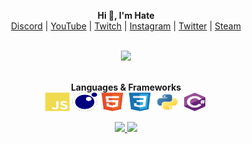 <p align='center'>
  <b>Hi 👋, I'm Hate</b><br>
  <a href="discord.com/users/844524855675453450">Discord</a> |
  <a href="https://www.youtube.com/channel/UCs1huNgLTHnh0KF8qcaFQig">YouTube</a> |
  <a href="https://www.twitch.tv/therealhatee">Twitch</a> |
  <a href="https://instagram.com/rafaelbabyxo">Instagram</a> |
  <a href="https://twitter.com/rafelbabyxo">Twitter</a> |
  <a href="https://steamcommunity.com/id/ef2">Steam</a>
</p>

<p align="center"><br>
  <a href="https://github.com/1800hate">
    <img src="https://lanyard-profile-readme.vercel.app/api/844524855675453450"/>
     </a>
</p>

<div style="display: inline_block" align="center"><br>
  <b>Languages & Frameworks</b><br>
  <img align="center" alt="hate-Js" height="30" width="40" src="https://raw.githubusercontent.com/devicons/devicon/master/icons/javascript/javascript-plain.svg">
  <img align="center" alt="hate-Csharp" height="30" width="40" src="https://raw.githubusercontent.com/devicons/devicon/master/icons/lua/lua-original.svg">
  <img align="center" alt="hate-HTML" height="30" width="40" src="https://raw.githubusercontent.com/devicons/devicon/master/icons/html5/html5-original.svg">
  <img align="center" alt="hate-CSS" height="30" width="40" src="https://raw.githubusercontent.com/devicons/devicon/master/icons/css3/css3-original.svg">
  <img align="center" alt="hate-Python" height="30" width="40" src="https://raw.githubusercontent.com/devicons/devicon/master/icons/python/python-original.svg">
  <img align="center" alt="hate-Csharp" height="30" width="40" src="https://raw.githubusercontent.com/devicons/devicon/master/icons/csharp/csharp-original.svg">
</div>

<br>

<div align="center">
  <a href="https://github.com/therealhate">
  <img height="180em" src="https://github-readme-stats.vercel.app/api?username=therealhate&show_icons=true&theme=dark&include_all_commits=true&count_private=true"/>
  <img height="180em" src="https://github-readme-stats.vercel.app/api/top-langs/?username=therealhate&layout=compact&langs_count=7&theme=dark"/>
</div>
